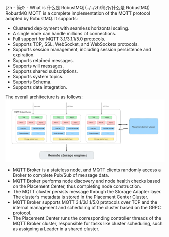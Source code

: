 [zh - 简介 - What is 什么是 RobustMQ](../../zh/简介/什么是 RobustMQ)
RobustMQ MQTT is a complete implementation of the MQTT protocol adapted by RobustMQ. It supports:
- Clustered deployment with seamless horizontal scaling.
- A single node can handle millions of connections.
- Full support for MQTT 3.1/3.1.1/5.0 protocols.
- Supports TCP, SSL, WebSocket, and WebSockets protocols.
- Supports session management, including session persistence and expiration.
- Supports retained messages.
- Supports will messages.
- Supports shared subscriptions.
- Supports system topics.
- Supports Schema.
- Supports data integration.

The overall architecture is as follows:
![image](../../images/doc-image5.png)
- MQTT Broker is a stateless node, and MQTT clients randomly access a Broker to complete Pub/Sub of message data.
- MQTT Broker performs node discovery and node health checks based on the Placement Center, thus completing node construction.
- The MQTT cluster persists message through the Storage Adapter layer. The cluster’s metadata is stored in the Placement Center Cluster.
- MQTT Broker supports MQTT 3.1/3.1.1/5.0 protocols over TCP and the internal management and scheduling of the cluster based on the GRPC protocol.
- The Placement Center runs the corresponding controller threads of the MQTT Broker cluster, responsible for tasks like cluster scheduling, such as assigning a Leader in a shared cluster.